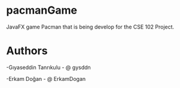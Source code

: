 # pacmanGame

 JavaFX game Pacman that is being develop for the CSE 102 Project.
 
 # Authors
 
 -Gıyaseddin Tanrıkulu - @ gysddn

 -Erkam Doğan - @ ErkamDogan
